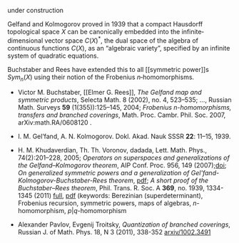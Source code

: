 under construction

Gelfand and Kolmogorov proved in 1939 that a compact Hausdorff topological space $X$ can be canonically embedded into the infinite‐dimensional vector space $C(X)^*$, the dual space of the algebra of continuous functions $C(X)$, as an “algebraic variety”, specified by an infinite system of quadratic equations.

Buchstaber and Rees have extended this to all [[symmetric power]]s $Sym_n(X)$ using their notion of the Frobenius $n$‐homomorphisms.

* Victor M. Buchstaber, [[Elmer G. Rees]], _The Gelfand map and symmetric products_, Selecta Math. 8 (2002), no. 4, 523–535; ...,
Russian Math. Surveys __59__ (1(355)):125–145, 2004; _Frobenius n-homomorphisms, transfers and branched coverings_, Math. Proc. Cambr. Phil. Soc. 2007, arXiv:math.RA/0608120 .

* I. M. Gel’fand, A. N. Kolmogorov. Dokl. Akad. Nauk SSSR __22__: 11–15, 1939.

* H. M. Khudaverdian, Th. Th. Voronov, dadada, Lett. Math. Phys., 74(2):201–228, 2005; _Operators on superspaces and generalizations of the Gelfand–Kolmogorov theorem_, AIP Conf. Proc. 956, 149 (2007);[doi](http://dx.doi.org/10.1063/1.2820962); _On generalized symmetric powers and a generalization of Gel'fand-Kolmogorov-Buchstaber-Rees theorem_, [pdf](http://www.google.com/url?q=http://www.maths.manchester.ac.uk/~khudian/Research/Papers/frobenius_umn_final.pdf&sa=U&ei=rad_UrywFaWM5ATu4oG4Cw&ved=0CB0QFjAB&sig2=sRw7x42Kw2A8LUUaqeZBQQ&usg=AFQjCNFuKJfikzpCopTwYioiogx_CXb3Hw); _A short proof of the Buchstaber–Rees theorem_,   Phil. Trans. R. Soc. A  __369__, no. 1939, 1334-1345 (2011) [full](http://rsta.royalsocietypublishing.org/content/369/1939/1334.full), [pdf](http://rsta.royalsocietypublishing.org/content/369/1939/1334.full.pdf+html) (keywords: Berezinian (superdeterminant), Frobenius recursion, symmetric powers, maps of algebras, $n$-homomorphism, $p|q$-homomorphism
* Alexander Pavlov, Evgenij Troitsky, _Quantization of branched coverings_, Russian J. of Math. Phys.  18, N 3 (2011), 338-352 [arxiv/1002.3491](http://arxiv.org/abs/1002.3491)